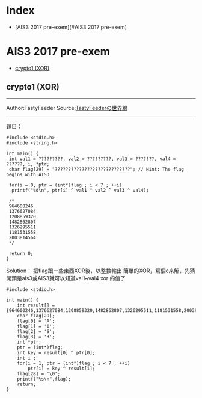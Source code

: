 # Index
* [AIS3 2017 pre-exem](#AIS3 2017 pre-exem)


# AIS3 2017 pre-exem

* [crypto1 (XOR)](##crypto1 (XOR))

## crypto1 (XOR)
****
Author:TastyFeeder
Source:[TastyFeederの世界線](http://www.tastyfeeder.com/2017/07/ctf-ais3-pre-exam-2017-writeup.html)
****
題目：
```c=
#include <stdio.h>
#include <string.h>

int main() {
 int val1 = ?????????, val2 = ?????????, val3 = ???????, val4 = ??????, i, *ptr;
 char flag[29] = "????????????????????????????"; // Hint: The flag begins with AIS3
 
 for(i = 0, ptr = (int*)flag ; i < 7 ; ++i)
  printf("%d\n", ptr[i] ^ val1 ^ val2 ^ val3 ^ val4);
 
 /*
 964600246
 1376627084
 1208859320
 1482862807
 1326295511
 1181531558
 2003814564
 */
 
 return 0;
}
```
Solution：
把flag跟一些東西XOR後，以整數輸出
簡單的XOR，寫個c來解，先猜開頭是ais3或AIS3就可以知道val1~val4 xor 的值了
```c=
#include <stdio.h>

int main() {
    int result[] ={964600246,1376627084,1208859320,1482862807,1326295511,1181531558,2003814564};
    char flag[29];
    flag[0] = 'A';
    flag[1] = 'I';
    flag[2] = 'S';
    flag[3] = '3';
    int *ptr;
    ptr = (int*)flag;
    int key = result[0] ^ ptr[0];
    int i ;
    for(i = 1, ptr = (int*)flag ; i < 7 ; ++i)
        ptr[i] = key ^ result[i];
    flag[28] = '\0';
    printf("%s\n",flag);
    return;
}    
```

